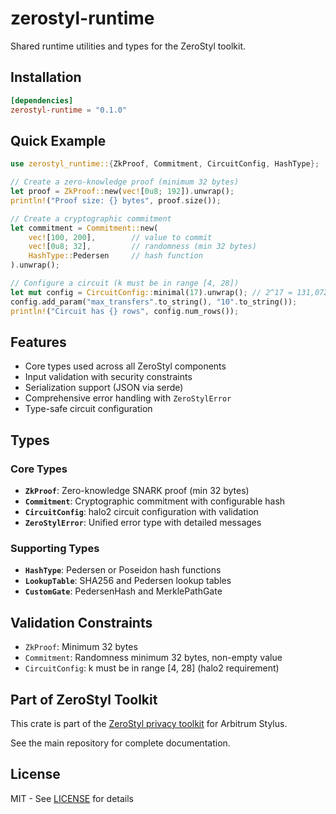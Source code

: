 # zerostyl-runtime

Shared runtime utilities and types for the ZeroStyl toolkit.

## Installation

```toml
[dependencies]
zerostyl-runtime = "0.1.0"
```

## Quick Example

```rust
use zerostyl_runtime::{ZkProof, Commitment, CircuitConfig, HashType};

// Create a zero-knowledge proof (minimum 32 bytes)
let proof = ZkProof::new(vec![0u8; 192]).unwrap();
println!("Proof size: {} bytes", proof.size());

// Create a cryptographic commitment
let commitment = Commitment::new(
    vec![100, 200],        // value to commit
    vec![0u8; 32],         // randomness (min 32 bytes)
    HashType::Pedersen     // hash function
).unwrap();

// Configure a circuit (k must be in range [4, 28])
let mut config = CircuitConfig::minimal(17).unwrap(); // 2^17 = 131,072 rows
config.add_param("max_transfers".to_string(), "10".to_string());
println!("Circuit has {} rows", config.num_rows());
```

## Features

- Core types used across all ZeroStyl components
- Input validation with security constraints
- Serialization support (JSON via serde)
- Comprehensive error handling with `ZeroStylError`
- Type-safe circuit configuration

## Types

### Core Types
- **`ZkProof`**: Zero-knowledge SNARK proof (min 32 bytes)
- **`Commitment`**: Cryptographic commitment with configurable hash
- **`CircuitConfig`**: halo2 circuit configuration with validation
- **`ZeroStylError`**: Unified error type with detailed messages

### Supporting Types
- **`HashType`**: Pedersen or Poseidon hash functions
- **`LookupTable`**: SHA256 and Pedersen lookup tables
- **`CustomGate`**: PedersenHash and MerklePathGate

## Validation Constraints

- `ZkProof`: Minimum 32 bytes
- `Commitment`: Randomness minimum 32 bytes, non-empty value
- `CircuitConfig`: k must be in range [4, 28] (halo2 requirement)

## Part of ZeroStyl Toolkit

This crate is part of the [ZeroStyl privacy toolkit](https://github.com/kazai777/zerostyl) for Arbitrum Stylus.

See the main repository for complete documentation.

## License

MIT - See [LICENSE](../../LICENSE) for details
